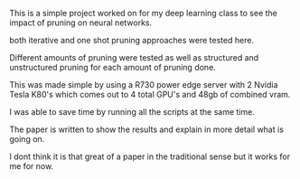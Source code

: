 This is a simple project worked on for my deep learning class to see the impact of pruning on neural networks.

both iterative and one shot pruning approaches were tested here.

Different amounts of pruning were tested as well as structured and unstructured pruning for each amount of pruning done.

This was made simple by using a R730 power edge server with 2 Nvidia Tesla K80's which comes out to 4 total GPU's and 48gb of combined vram.

I was able to save time by running all the scripts at the same time.

The paper is written to show the results and explain in more detail what is going on.

I dont think it is that great of a paper in the traditional sense but it works for me for now.

